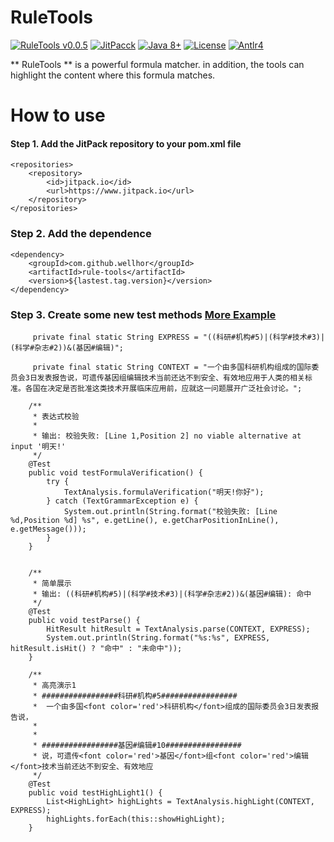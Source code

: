 # RuleTools

[![RuleTools v0.0.5](https://img.shields.io/badge/RuleTools-v0.0.5-orange)](https://github.com/wellhor/RuleTools)
[![JitPacck](https://www.jitpack.io/v/wellhor/rule-tools.svg)](https://www.jitpack.io/#wellhor/rule-tools)
[![Java 8+](https://img.shields.io/badge/java-8+-4c7e9f.svg)](http://java.oracle.com)
[![License](https://img.shields.io/badge/license-MIT-green)](https://github.com/wellhor/RuleTools/blob/master/LICENSE)
[![Antlr4](https://img.shields.io/badge/anltr-v4-yellow)](https://github.com/antlr/antlr4)

** RuleTools ** is a powerful formula matcher. in addition, the tools can highlight the content where this formula matches.

# How to use 

#### Step 1. Add the JitPack repository to your pom.xml file

```
<repositories>
	<repository>
        <id>jitpack.io</id>
        <url>https://www.jitpack.io</url>
    </repository>
</repositories>
```

### Step 2. Add the dependence
```
<dependency>
    <groupId>com.github.wellhor</groupId>
    <artifactId>rule-tools</artifactId>
    <version>${lastest.tag.version}</version>
</dependency>
```

### Step 3. Create some new test methods  [More Example](https://github.com/wellhor/RuleTools/blob/master/src/test/java/pers/wellhor/test/ParseTest.java)

```
     private final static String EXPRESS = "((科研#机构#5)|(科学#技术#3)|(科学#杂志#2))&(基因#编辑)";
     
     private final static String CONTEXT = "一个由多国科研机构组成的国际委员会3日发表报告说，可遗传基因组编辑技术当前还达不到安全、有效地应用于人类的相关标准。各国在决定是否批准这类技术开展临床应用前，应就这一问题展开广泛社会讨论。";

    /**
     * 表达式校验
     *
     * 输出: 校验失败: [Line 1,Position 2] no viable alternative at input '明天!'
     */
    @Test
    public void testFormulaVerification() {
        try {
            TextAnalysis.formulaVerification("明天!你好");
        } catch (TextGrammarException e) {
            System.out.println(String.format("校验失败: [Line %d,Position %d] %s", e.getLine(), e.getCharPositionInLine(), e.getMessage()));
        }
    }


    /**
     * 简单展示
     * 输出: ((科研#机构#5)|(科学#技术#3)|(科学#杂志#2))&(基因#编辑): 命中
     */
    @Test
    public void testParse() {
        HitResult hitResult = TextAnalysis.parse(CONTEXT, EXPRESS);
        System.out.println(String.format("%s:%s", EXPRESS, hitResult.isHit() ? "命中" : "未命中"));
    }

    /**
     * 高亮演示1
     * #################科研#机构#5#################
     *  一个由多国<font color='red'>科研机构</font>组成的国际委员会3日发表报告说，
     *  
     *  
     * #################基因#编辑#10#################
     * 说，可遗传<font color='red'>基因</font>组<font color='red'>编辑</font>技术当前还达不到安全、有效地应
     */
    @Test
    public void testHighLight1() {
        List<HighLight> highLights = TextAnalysis.highLight(CONTEXT, EXPRESS);
        highLights.forEach(this::showHighLight);
    }
```